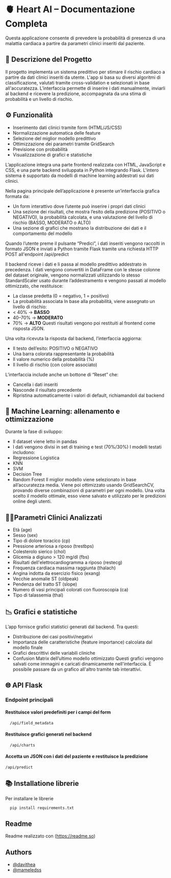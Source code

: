 
# 🫀 Heart AI – Documentazione Completa

Questa applicazione consente di prevedere la probabilità di presenza di una malattia cardiaca a partire da parametri clinici inseriti dal paziente.

## 🧠 Descrizione del Progetto
Il progetto implementa un sistema predittivo per stimare il rischio cardiaco a partire da dati clinici inseriti da utente. L'app si basa su diversi algoritmi di classificazione, valutati tramite cross-validation e selezionati in base all'accuratezza. L’interfaccia permette di inserire i dati manualmente, inviarli al backend e ricevere la predizione, accompagnata da una stima di probabilità e un livello di rischio.

## ⚙️ Funzionalità
- Inserimento dati clinici tramite form (HTML/JS/CSS)
- Normalizzazione automatica delle feature
- Selezione del miglior modello predittivo
- Ottimizzazione dei parametri tramite GridSearch
- Previsione con probabilità
- Visualizzazione di grafici e statistiche

L’applicazione integra una parte frontend realizzata con HTML, JavaScript e CSS, e una parte backend sviluppata in Python integrando Flask. L'intero sistema è supportato da modelli di machine learning addestrati sui dati clinici.

Nella pagina principale dell’applicazione è presente un’interfaccia grafica formata da:
- Un form interattivo dove l’utente può inserire i propri dati clinici
- Una sezione dei risultati, che mostra l’esito della predizione (POSITIVO o NEGATIVO), la probabilità calcolata, e una valutazione del livello di rischio (BASSO, MODERATO o ALTO)
- Una sezione di grafici che mostrano la distribuzione dei dati e il comportamento del modello

Quando l’utente preme il pulsante “Predici”, i dati inseriti vengono raccolti in formato JSON e inviati a Python tramite Flask tramite una richiesta HTTP POST all'endpoint /api/predict

Il backend riceve i dati e li passa al modello predittivo addestrato in precedenza. 
I dati vengono convertiti in DataFrame con le stesse colonne del dataset originale, vengono normalizzati utilizzando lo stesso StandardScaler usato durante l’addestramento e vengono passati al modello ottimizzato, che restituisce:
- La classe predetta (0 = negativo, 1 = positivo)
- La probabilità associata
In base alla probabilità, viene assegnato un livello di rischio:
- < 40% → **BASSO**
- 40–70% → **MODERATO**
- 70% → **ALTO**
Questi risultati vengono poi restituiti al frontend come risposta JSON.

Una volta ricevuta la risposta dal backend, l’interfaccia aggiorna:
- Il testo dell’esito: POSITIVO o NEGATIVO
- Una barra colorata rappresentante la probabilità
- Il valore numerico della probabilità (%)
- Il livello di rischio (con colore associato)

L’interfaccia include anche un bottone di “Reset” che:
- Cancella i dati inseriti
- Nasconde il risultato precedente
- Ripristina automaticamente i valori di default, richiamandoli dal backend

## 🧪 Machine Learning: allenamento e ottimizzazione
Durante la fase di sviluppo:
- Il dataset viene letto in pandas
- I dati vengono divisi in set di training e test (70%/30%)
I modelli testati includono:
- Regressione Logistica
- KNN
- SVM
- Decision Tree
- Random Forest
Il miglior modello viene selezionato in base all’accuratezza media.
Viene poi ottimizzato usando GridSearchCV, provando diverse combinazioni di parametri per ogni modello.
Una volta scelto il modello ottimale, esso viene salvato e utilizzato per le predizioni online degli utenti.

## 👨‍⚕️Parametri Clinici Analizzati
- Età (age)
- Sesso (sex)
- Tipo di dolore toracico (cp)
- Pressione arteriosa a riposo (trestbps)
- Colesterolo sierico (chol)
- Glicemia a digiuno > 120 mg/dl (fbs)
- Risultati dell'elettrocardiogramma a riposo (restecg)
- Frequenza cardiaca massima raggiunta (thalach)
- Angina indotta da esercizio fisico (exang)
- Vecchie anomalie ST (oldpeak)
- Pendenza del tratto ST (slope)
- Numero di vasi principali colorati con fluoroscopia (ca)
- Tipo di talassemia (thal)

## 📉 Grafici e statistiche
L’app fornisce grafici statistici generati dal backend. Tra questi:
- Distribuzione dei casi positivi/negativi
- Importanza delle caratteristiche (feature importance) calcolata dal modello finale
- Grafici descrittivi delle variabili cliniche
- Confusion Matrix dell’ultimo modello ottimizzato
Questi grafici vengono salvati come immagini e caricati dinamicamente nell'interfaccia. È possibile passare da un grafico all'altro tramite tab interattivi.

## 🌐 API Flask
### Endpoint principali 

#### Restituisce valori predefiniti per i campi del form

```http
  /api/field_metadata
```

#### Restituisce grafici generati nel backend

```http
  /api/charts
```
#### Accetta un JSON con i dati del paziente e restituisce la predizione

```http
/api/predict
```

## 📚 Installatione librerie

Per installare le librerie 

```bash
  pip install requirements.txt
```
## Readme
Readme realizzato con (https://readme.so)

## Authors
- [@davithea](https://www.github.com/davithea)
- [@mameledss](https://www.github.com/mameledss)


    